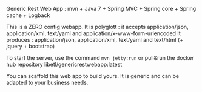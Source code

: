 Generic Rest Web App : mvn + Java 7 + Spring MVC + Spring core + Spring cache + Logback

This is a ZERO config webapp. 
It is polyglott : it accepts application/json, application/xml, text/yaml and application/x-www-form-urlencoded
It produces : application/json, application/xml, text/yaml and text/html (+ jquery + bootstrap)

To start the server, use the command `mvn jetty:run` or pull&run the docker hub repository libetl/genericrestwebapp:latest

You can scaffold this web app to build yours. It is generic and can be adapted to your business needs.

